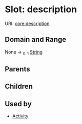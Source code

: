 
# Slot: description




URI: [core:description](https://w3id.org/linkml/tests/core/description)


## Domain and Range

None &#8594;  <sub>0..1</sub> [String](types/String.md)

## Parents


## Children


## Used by

 * [Activity](Activity.md)
